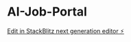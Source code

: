 # AI-Job-Portal

[Edit in StackBlitz next generation editor ⚡️](https://stackblitz.com/~/github.com/NileshAmbekarr/AI-Job-Portal)